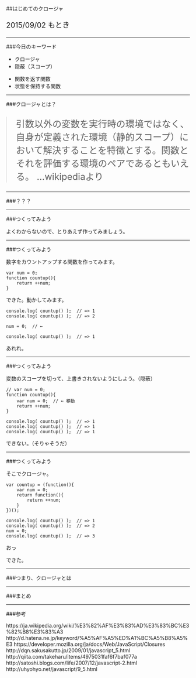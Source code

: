 ##はじめてのクロージャ

<p style="font-size: 20px;">
    2015/09/02 もとき
</p>

---

###今日のキーワード

- クロージャ
- 隠蔽（スコープ）
<!-- - 関数の中の関数 -->
- 関数を返す関数
- 状態を保持する関数


---

###クロージャとは？

<blockquote style="font-size: 25px; text-align: left; margin-left: 0;">
    引数以外の変数を実行時の環境ではなく、自身が定義された環境（静的スコープ）において解決することを特徴とする。関数とそれを評価する環境のペアであるともいえる。
    ...wikipediaより
</blockquote>

---

###？？？

---

###つくってみよう

よくわからないので、とりあえず作ってみましょう。

---

###つくってみよう

数字をカウントアップする関数を作ってみます。

```
var num = 0;
function countup(){
    return ++num;
}
```

できた。動かしてみます。

```
console.log( countup() );  // => 1
console.log( countup() );  // => 2

num = 0;  // ←

console.log( countup() );  // => 1
```

あれれ。

<!-- カウントアップする関数なのに、途中で0に戻ってしまいました。 -->

---

###つくってみよう

変数のスコープを切って、上書きされないようにしよう。（隠蔽）

```
// var num = 0;
function countup(){
    var num = 0;  // ← 移動
    return ++num;
}
```

```
console.log( countup() );  // => 1
console.log( countup() );  // => 1
console.log( countup() );  // => 1
```

できない。（そりゃそうだ）


---

###つくってみよう

そこでクロージャ。

```
var countup = (function(){
    var num = 0;
    return function(){
        return ++num;
    }
})();
```

```
console.log( countup() );  // => 1
console.log( countup() );  // => 2
num = 0;
console.log( countup() );  // => 3
```

おっ

できた。

---

###つまり、クロージャとは


---

###まとめ




---

###参考

<p style="text-align: left;">
    https://ja.wikipedia.org/wiki/%E3%82%AF%E3%83%AD%E3%83%BC%E3%82%B8%E3%83%A3
    http://d.hatena.ne.jp/keyword/%A5%AF%A5%ED%A1%BC%A5%B8%A5%E3
    https://developer.mozilla.org/ja/docs/Web/JavaScript/Closures
    http://dqn.sakusakutto.jp/2009/01/javascript_5.html
    http://qiita.com/takeharu/items/4975031faf6f7baf077a
    http://satoshi.blogs.com/life/2007/12/javascript-2.html
    http://uhyohyo.net/javascript/9_5.html
</p>



